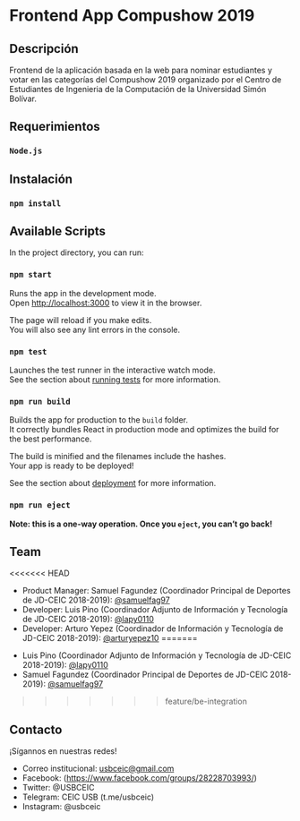 # Frontend App Compushow 2019

## Descripción

Frontend de la aplicación basada en la web para nominar estudiantes y votar en las categorías del Compushow 2019 organizado por el Centro de Estudiantes de Ingenieria de la Computación de la Universidad Simón Bolívar.

## Requerimientos

### `Node.js`

## Instalación

### `npm install`

## Available Scripts

In the project directory, you can run:

### `npm start`

Runs the app in the development mode.<br>
Open [http://localhost:3000](http://localhost:3000) to view it in the browser.

The page will reload if you make edits.<br>
You will also see any lint errors in the console.

### `npm test`

Launches the test runner in the interactive watch mode.<br>
See the section about [running tests](https://facebook.github.io/create-react-app/docs/running-tests) for more information.

### `npm run build`

Builds the app for production to the `build` folder.<br>
It correctly bundles React in production mode and optimizes the build for the best performance.

The build is minified and the filenames include the hashes.<br>
Your app is ready to be deployed!

See the section about [deployment](https://facebook.github.io/create-react-app/docs/deployment) for more information.

### `npm run eject`

**Note: this is a one-way operation. Once you `eject`, you can’t go back!**

## Team

<<<<<<< HEAD
* Product Manager: Samuel Fagundez (Coordinador Principal de Deportes de JD-CEIC 2018-2019): [@samuelfag97](https://github.com/samuelfag97)
* Developer: Luis Pino (Coordinador Adjunto de Información y Tecnología de JD-CEIC 2018-2019): [@lapy0110](https://github.com/lapy0110)
* Developer: Arturo Yepez (Coordinador de Información y Tecnología de JD-CEIC 2018-2019): [@arturyepez10](https://github.com/arturyepez10)
=======
- Luis Pino (Coordinador Adjunto de Información y Tecnología de JD-CEIC 2018-2019): [@lapy0110](https://github.com/lapy0110)
- Samuel Fagundez (Coordinador Principal de Deportes de JD-CEIC 2018-2019): [@samuelfag97](https://github.com/samuelfag97)
>>>>>>> feature/be-integration

## Contacto

¡Sígannos en nuestras redes!

- Correo institucional: usbceic@gmail.com
- Facebook: (https://www.facebook.com/groups/28228703993/)
- Twitter: @USBCEIC
- Telegram: CEIC USB (t.me/usbceic)
- Instagram: @usbceic

